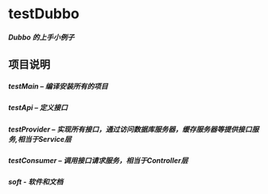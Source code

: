 # testDubbo
##### Dubbo 的上手小例子

## 项目说明
##### testMain – 编译安装所有的项目
##### testApi – 定义接口
##### testProvider – 实现所有接口，通过访问数据库服务器，缓存服务器等提供接口服务,相当于Service层
##### testConsumer – 调用接口请求服务，相当于Controller层
##### soft - 软件和文档
